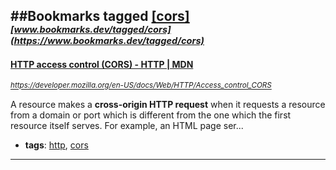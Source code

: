 ##Bookmarks tagged [[cors]](https://www.bookmarks.dev?q=[cors])
_<sup><sup>[www.bookmarks.dev/tagged/cors](https://www.bookmarks.dev/tagged/cors)</sup></sup>_
---
#### [HTTP access control (CORS) - HTTP | MDN](https://developer.mozilla.org/en-US/docs/Web/HTTP/Access_control_CORS)
_<sup>https://developer.mozilla.org/en-US/docs/Web/HTTP/Access_control_CORS</sup>_

A resource makes a **cross-origin HTTP request** when it requests a resource from a domain or port which is different from the one which the first resource itself serves. For example, an HTML page ser...
* **tags**: [http](../tagged/http.md), [cors](../tagged/cors.md)
---
